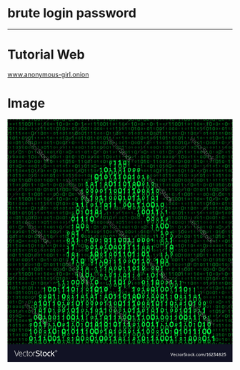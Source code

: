 # brute login password
------------------
# Tutorial Web

www.anonymous-girl.onion

# Image
<img src="Image/hacker.jpg"/>
